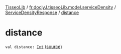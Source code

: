 [TisseoLib](../../index.md) / [fr.docjyJ.tisseoLib.model.serviceDensity](../index.md) / [ServiceDensityResponse](index.md) / [distance](./distance.md)

# distance

`val distance: `[`Int`](https://kotlinlang.org/api/latest/jvm/stdlib/kotlin/-int/index.html) [(source)](https://github.com/docjyJ/TisseoLib/tree/master/src/main/kotlin/fr/docjyJ/tisseoLib/model/serviceDensity/ServiceDensityResponse.kt#L9)